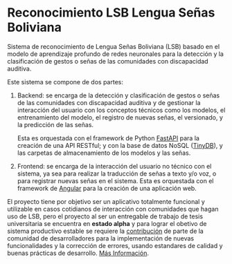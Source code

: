 # Reconocimiento LSB Lengua Señas Boliviana

Sistema de reconocimiento de Lengua Señas Boliviana (LSB) basado en el modelo de aprendizaje profundo de redes neuronales para la detección y la clasificación de gestos o señas de las comunidades con discapacidad auditiva.

Este sistema se compone de dos partes:

1. Backend: se encarga de la detección y clasificación de gestos o señas de las comunidades con discapacidad auditiva y de gestionar la interacción del usuario con los conceptos técnicos como los modelos, el entrenamiento del modelo, el registro de nuevas señas, el versionado, y la predicción de las señas. 
   
   Esta es orquestada con el framework de Python [FastAPI](https://fastapi.tiangolo.com/) para la creación de una API RESTful; y con la base de datos NoSQL ([TinyDB](https://tinydb.readthedocs.io/en/latest/)), y las carpetas de almacenamiento de los modelos y las señas.

2. Frontend: se encarga de la interacción del usuario no técnico con el sistema, ya sea para realizar la traducción de señas a texto y/o voz, o para registrar nuevas señas en el sistema. Esta es orquestada con el framework de [Angular](https://angular.io/) para la creación de una aplicación web.

El proyecto tiene por objetivo ser un aplicativo totalmente funcional y utilizable en casos cotidianos de interacción con comunidades que hagan uso de LSB, pero el proyecto al ser un entregable de trabajo de tesis universitaria se encuentra en **estado alpha** y para lograr el obetivo de sistema productivo estable se requiere la [contribución](#contribuciones) de parte de la comunidad de desarrolladores para la implementación de nuevas funcionalidades y la corrección de errores, usando estandares de calidad y buenas prácticas de desarrollo. [Más Información](#contribuciones).
